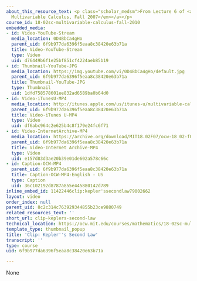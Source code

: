 ```yaml
---
about_this_resource_text: <p class="scholar_medsm">From Lecture 6 of <a href="http://ocw.mit.edu/courses/mathematics/18-02-multivariable-calculus-fall-2007/video-lectures/"><em>18.02
  Multivariable Calculus, Fall 2007</em></a></p>
course_id: 18-02sc-multivariable-calculus-fall-2010
embedded_media:
- id: Video-YouTube-Stream
  media_location: 0D4BbCa4gHo
  parent_uid: 6f9b977da6396f5eaa8c38420e63b71a
  title: Video-YouTube-Stream
  type: Video
  uid: d76449b6f1e25bf851cf4224aeb85b19
- id: Thumbnail-YouTube-JPG
  media_location: https://img.youtube.com/vi/0D4BbCa4gHo/default.jpg
  parent_uid: 6f9b977da6396f5eaa8c38420e63b71a
  title: Thumbnail-YouTube-JPG
  type: Thumbnail
  uid: 1dfd758578601ee832ad6589ba0b64d0
- id: Video-iTunesU-MP4
  media_location: http://itunes.apple.com/us/itunes-u/multivariable-calculus-spring/id354869122
  parent_uid: 6f9b977da6396f5eaa8c38420e63b71a
  title: Video-iTunes U-MP4
  type: Video
  uid: df6abc964c2e625b4c8f179e24fc6f71
- id: Video-InternetArchive-MP4
  media_location: https://archive.org/download/MIT18.02F07/ocw-18_02-f07-lec06_300k.mp4
  parent_uid: 6f9b977da6396f5eaa8c38420e63b71a
  title: Video-Internet Archive-MP4
  type: Video
  uid: e157d83d3ae20b39e01de602a578c66c
- id: Caption-OCW-MP4
  parent_uid: 6f9b977da6396f5eaa8c38420e63b71a
  title: Caption-OCW-MP4-English - US
  type: Caption
  uid: 36c102192d8787a855e445880142d789
inline_embed_id: 11422446clip:kepler'ssecondlaw79002662
layout: video
order_index: null
parent_uid: 8c2c314c763929344855b23ce9880749
related_resources_text: ''
short_url: clip-keplers-second-law
technical_location: https://ocw.mit.edu/courses/mathematics/18-02sc-multivariable-calculus-fall-2010/1.-vectors-and-matrices/part-c-parametric-equations-for-curves/session-21-keplers-second-law/clip-keplers-second-law
template_type: thumbnail_popup
title: 'Clip: Kepler''s Second Law'
transcript: ''
type: course
uid: 6f9b977da6396f5eaa8c38420e63b71a

---
```

None
